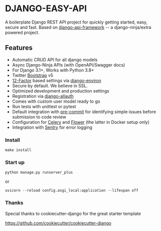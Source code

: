# DJANGO-EASY-API 
A boilerplate Django REST API project for quickly getting started, easy, secure and fast.
Based on [django-api-framework](https://github.com/freemindcore/django-api-framework) -- a django-ninja/extra powered project.

## Features
-   Automatic CRUD API for all django models
-   Async Django-Ninja APIs (with OpenAPI/Swagger docs)
-   For Django 3.1+, Works with Python 3.8+
-   Twitter [Bootstrap](https://github.com/twbs/bootstrap) v5
-   [12-Factor](http://12factor.net/) based settings via [django-environ](https://github.com/joke2k/django-environ)
-   Secure by default. We believe in SSL.
-   Optimized development and production settings
-   Registration via [django-allauth](https://github.com/pennersr/django-allauth)
-   Comes with custom user model ready to go
-   Run tests with unittest or pytest
-   Default integration with [pre-commit](https://github.com/pre-commit/pre-commit) for identifying simple issues before submission to code review
-   Configuration for [Celery](https://docs.celeryq.dev) and [Flower](https://github.com/mher/flower) (the latter in Docker setup only)
-   Integration with [Sentry](https://sentry.io/welcome/) for error logging

### Install
`make install
`
### Start up
`python manage.py runserver_plus`

or 

`uvicorn --reload config.asgi_local:application --lifespan off`

### Thanks 
Special thanks to cookiecutter-django for the great starter template

https://github.com/cookiecutter/cookiecutter-django
